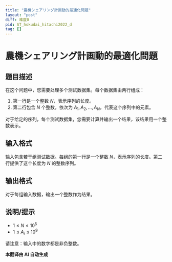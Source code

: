 ```yaml
---
title: "農機シェアリング計画動的最適化問題"
layout: "post"
diff: 难度0
pid: AT_hokudai_hitachi2022_d
tag: []
---
```


# 農機シェアリング計画動的最適化問題

## 题目描述

在这个问题中，您需要处理多个测试数据集。每个数据集由两行组成：

1. 第一行是一个整数 $N$，表示序列的长度。
2. 第二行包含 $N$ 个整数，依次为 $A_1, A_2, \ldots, A_N$，代表这个序列中的元素。

对于给定的序列，每个测试数据集，您需要计算并输出一个结果，该结果用一个整数表示。

## 输入格式

输入包含若干组测试数据。每组的第一行是一个整数 $N$，表示序列的长度。第二行提供了这个长度为 $N$ 的整数序列。

## 输出格式

对于每组输入数据，输出一个整数作为结果。

## 说明/提示

- $1 \leq N \leq 10^5$
- $1 \leq A_i \leq 10^9$

请注意：输入中的数字都是非负整数。

 **本翻译由 AI 自动生成**

